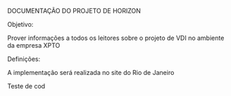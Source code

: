 DOCUMENTAÇÃO DO PROJETO DE HORIZON 

Objetivo:

Prover informações a todos os leitores sobre o projeto de VDI no ambiente da empresa XPTO

Definições:

A implementação será realizada no site do Rio de Janeiro

Teste de cod
